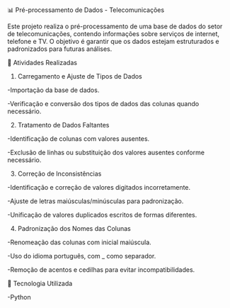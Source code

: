 📊 Pré-processamento de Dados - Telecomunicações

Este projeto realiza o pré-processamento de uma base de dados do setor de telecomunicações, contendo informações sobre serviços de internet, telefone e TV. O objetivo é garantir que os dados estejam estruturados e padronizados para futuras análises.

🔧 Atividades Realizadas

1. Carregamento e Ajuste de Tipos de Dados

-Importação da base de dados.

-Verificação e conversão dos tipos de dados das colunas quando necessário.

2. Tratamento de Dados Faltantes

-Identificação de colunas com valores ausentes.

-Exclusão de linhas ou substituição dos valores ausentes conforme necessário.

3. Correção de Inconsistências

-Identificação e correção de valores digitados incorretamente.

-Ajuste de letras maiúsculas/minúsculas para padronização.

-Unificação de valores duplicados escritos de formas diferentes.

4. Padronização dos Nomes das Colunas

-Renomeação das colunas com inicial maiúscula.

-Uso do idioma português, com _ como separador.

-Remoção de acentos e cedilhas para evitar incompatibilidades.

📂 Tecnologia Utilizada

-Python
